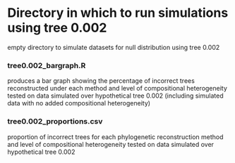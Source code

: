 # Directory in which to run simulations using tree 0.002

empty directory to simulate datasets for null distribution using tree 0.002

### tree0.002_bargraph.R
produces a bar graph showing the percentage of incorrect trees reconstructed under each method and level of compositional heterogeneity tested on data simulated over hypothetical tree 0.002 (including simulated data with no added compositional heterogeneity)

### tree0.002_proportions.csv
proportion of incorrect trees for each phylogenetic reconstruction method and level of compositional heterogeneity tested on data simulated over hypothetical tree 0.002 
